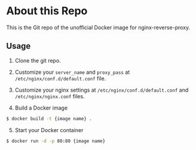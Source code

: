 # About this Repo

This is the Git repo of the unofficial Docker image for nginx-reverse-proxy.

## Usage
1. Clone the git repo.

2. Customize your `server_name` and `proxy_pass` at `/etc/nginx/conf.d/default.conf` file.

3. Customize your nginx settings at `/etc/nginx/conf.d/default.conf` and `/etc/nginx/nginx.conf` files.

4. Build a Docker image
```sh
$ docker build -t {image name} .
```

5. Start your Docker container
```sh
$ docker run -d -p 80:80 {image name}
```
